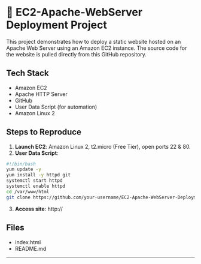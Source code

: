 # 🚀 EC2-Apache-WebServer Deployment Project

This project demonstrates how to deploy a static website hosted on an Apache Web Server using an Amazon EC2 instance. The source code for the website is pulled directly from this GitHub repository.

##  Tech Stack

- Amazon EC2  
- Apache HTTP Server  
- GitHub  
- User Data Script (for automation)  
- Amazon Linux 2

##  Steps to Reproduce

1. **Launch EC2**: Amazon Linux 2, t2.micro (Free Tier), open ports 22 & 80.
2. **User Data Script**:

```bash
#!/bin/bash
yum update -y
yum install -y httpd git
systemctl start httpd
systemctl enable httpd
cd /var/www/html
git clone https://github.com/your-username/EC2-Apache-WebServer-Deployment.git .
```

3. **Access site**: http://<your-ec2-public-ip>

##  Files

- index.html  
- README.md

---
